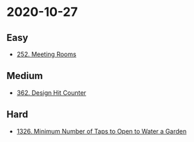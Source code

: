 # 2020-10-27

## Easy

* [252. Meeting Rooms](https://leetcode.com/problems/meeting-rooms/)

## Medium

* [362. Design Hit Counter](https://leetcode.com/problems/design-hit-counter/)

## Hard

* [1326. Minimum Number of Taps to Open to Water a Garden](https://leetcode.com/problems/minimum-number-of-taps-to-open-to-water-a-garden/)
